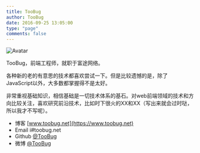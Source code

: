 ```yaml
---
title: TooBug
author: TooBug
date: 2016-09-25 13:05:00
type: "page"
comments: false
---
```


![Avatar](/images/TooBug/avatar.jpg)

TooBug，前端工程师，就职于富途网络。

各种新的老的有意思的技术都喜欢尝试一下。但是比较遗憾的是，除了JavaScript以外，大多数都掌握得不是太好。

非常重视基础知识，相信基础是一切技术体系的基石。对web前端领域的技术和方向比较关注，喜欢研究前沿技术，比如时下很火的XX和XX（写出来就会过时哒，所以我才不写呢）。

- 博客 [www.toobug.net](https://www.toobug.net)
- Email i#toobug.net
- Github [@TooBug](https://github.com/TooBug)
- 微博 [@TooBug](http://weibo.com/toooobug)

